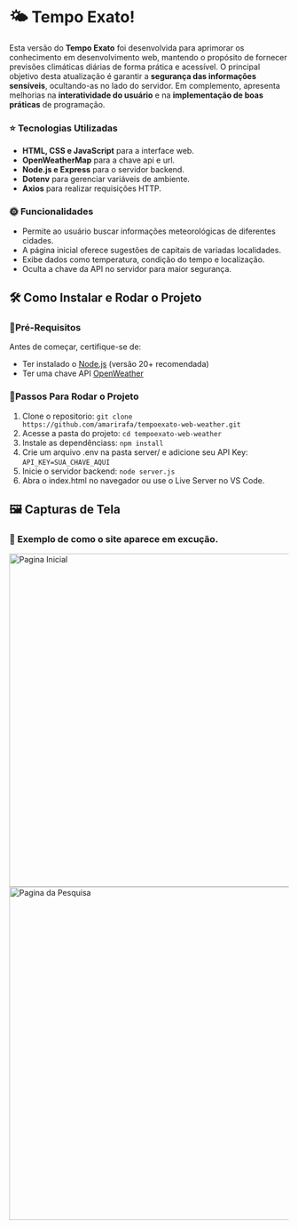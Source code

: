 # 🌤️ Tempo Exato!
Esta versão do **Tempo Exato** foi desenvolvida para aprimorar os conhecimento em desenvolvimento web, mantendo o propósito de fornecer previsões climáticas diárias de forma prática e acessível. O principal objetivo desta atualização é garantir a **segurança das informações sensíveis**, ocultando-as no lado do servidor. Em complemento, apresenta melhorias na **interatividade do usuário** e na **implementação de boas práticas** de programação.
 
### ⭐ Tecnologias Utilizadas
- **HTML, CSS e JavaScript** para a interface web.
- **OpenWeatherMap** para a chave api e url.
- **Node.js e Express** para o servidor backend.
- **Dotenv** para gerenciar variáveis de ambiente.
- **Axios** para realizar requisições HTTP.

### 🌞 Funcionalidades
- Permite ao usuário buscar informações meteorológicas de diferentes cidades.
- A página inicial oferece sugestões de capitais de variadas localidades.
- Exibe dados como temperatura, condição do tempo e localização.
- Oculta a chave da API no servidor para maior segurança.

## 🛠️ Como Instalar e Rodar o Projeto
### 🔹Pré-Requisitos
Antes de começar, certifique-se de:
- Ter instalado o [Node.js](https://nodejs.org/pt) (versão 20+ recomendada)
- Ter uma chave API [OpenWeather](https://openweathermap.org/)

### 🔹Passos Para Rodar o Projeto
1. Clone o repositorio:
   `git clone https://github.com/amarirafa/tempoexato-web-weather.git`
3. Acesse a pasta do projeto:
   `cd tempoexato-web-weather`
5. Instale as dependênciass:
   `npm install`
7. Crie um arquivo .env na pasta server/ e adicione seu API Key:
   `API_KEY=SUA_CHAVE_AQUI`
9. Inicie o servidor backend:
   `node server.js`
11. Abra o index.html no navegador ou use o Live Server no VS Code.

## 🖼️ Capturas de Tela
### 📌 Exemplo de como o site aparece em excução.
<img width="600" alt="Pagina Inicial" src="https://github.com/user-attachments/assets/c8bb8637-6af9-4d1e-bccd-ea84e6e2e453"/>
<img width="600" alt="Pagina da Pesquisa" src="https://github.com/user-attachments/assets/5e2188cd-a564-42a2-93d2-fd7d6486fea1"/>
